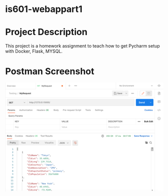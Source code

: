 # is601-webappart1

# Project Description
This project is a homework assignment to teach how to get Pycharm setup with Docker, Flask, MYSQL.

# Postman Screenshot
![postman_request_output](screenshots/postman.png)